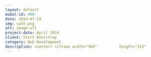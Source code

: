 ```yaml
---
layout: default
modal-id: 499
date: 2014-07-14
img: safe.png
alt: image-alt
project-date: April 2014
client: Start Bootstrap
category: Web Development
description: <center> <iframe width="560"          height="315"          src="https://youtu.be/SBDyvKi-Vfg"          title="YouTube video player"          frameborder="0"        allow="accelerometer;autoplay; clipboard-write; encrypted-media; gyroscope; picture-in-picture"          allowfullscreen> </iframe></center>
---
```

